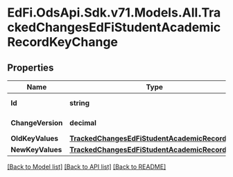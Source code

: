 # EdFi.OdsApi.Sdk.v71.Models.All.TrackedChangesEdFiStudentAcademicRecordKeyChange

## Properties

Name | Type | Description | Notes
------------ | ------------- | ------------- | -------------
**Id** | **string** | Resource identifier | [optional] 
**ChangeVersion** | **decimal** | Change version | [optional] 
**OldKeyValues** | [**TrackedChangesEdFiStudentAcademicRecordKey**](TrackedChangesEdFiStudentAcademicRecordKey.md) |  | [optional] 
**NewKeyValues** | [**TrackedChangesEdFiStudentAcademicRecordKey**](TrackedChangesEdFiStudentAcademicRecordKey.md) |  | [optional] 

[[Back to Model list]](../../README.md#documentation-for-models) [[Back to API list]](../../README.md#documentation-for-api-endpoints) [[Back to README]](../../README.md)

